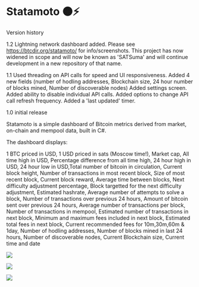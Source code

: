 # Statamoto 🟠⚡

Version history

1.2 Lightning network dashboard added. Please see https://btcdir.org/statamoto/ for info/screenshots. This project has now widened in scope and will now be known as 'SATSuma' and will continue development in a new repository of that name.

1.1 Used threading on API calls for speed and UI responsiveness. Added 4 new fields (number of hodling addresses, Blockchain size, 24 hour number of blocks mined, Number of discoverable nodes)
Added settings screen. Added ability to disable individual API calls. Added options to change API call refresh frequency. Added a 'last updated' timer.

1.0 initial release


Statamoto is a simple dashboard of Bitcoin metrics derived from market, on-chain and mempool data, built in C#.

The dashboard displays:

1 BTC priced in USD, 1 USD priced in sats (Moscow time!), Market cap, All time high in USD, Percentage difference from all time high, 24 hour high in USD, 24 hour low in USD,Total number of bitcoin in circulation, Current block height, Number of transactions in most recent block, Size of most recent block, Current block reward, Average time between blocks, Next difficulty adjustment percentage, Block targetted for the next difficulty adjustment, Estimated hashrate, Average number of attempts to solve a block, Number of transactions over previous 24 hours, Amount of bitcoin sent over previous 24 hours, Average number of transactions per block, Number of transactions in mempool, Estimated number of transactions in next block, Minimum and maximum fees included in next block, Estimated total fees in next block, Current recommended fees for 10m,30m,60m & 1day, Number of hodling addresses, Number of blocks mined in last 24 hours, Number of discoverable nodes, Current Blockchain size, Current time and date

![](https://btcdir.org/wp-content/uploads/2023/01/StatamotoV1.1.png)

![](https://btcdir.org/wp-content/uploads/2023/01/StatamotoV1.1settings.png)

![](https://btcdir.org/wp-content/uploads/2023/01/StatamotoV1.1about.png)
